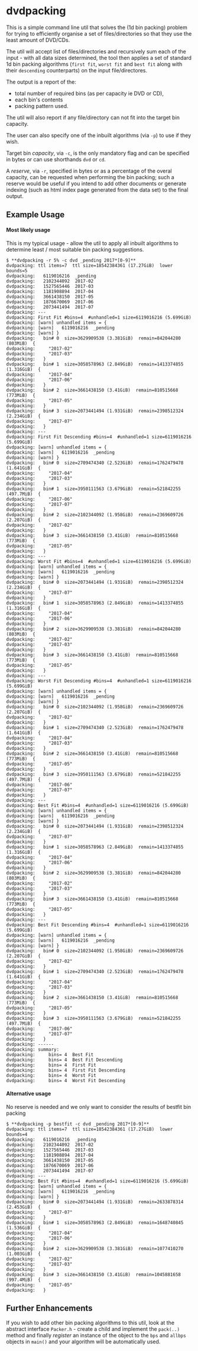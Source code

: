 # dvdpacking

This is a simple command line util that solves the (1d bin packing) problem for trying to efficiently organise a set of files/directories so that they use the least amount of DVD/CDs.

The util will accept list of files/directories and recursively sum each of the input - with all data sizes determined, the tool then applies a set of standard 1d bin packing algorithms (`first fit`, `worst fit` and `best fit` along with their `descending` counterparts) on the input file/directores.

The output is a report of the:
- total number of required bins (as per capacity ie DVD or CD), 
- each bin's contents 
- packing pattern used.

The util will also report if any file/directory can not fit into the target bin capacity.

The user can also specify one of the inbuilt algorithms (via `-p`) to use if they wish.

Target bin *capacity*, via `-c`, is the only mandatory flag and can be specified in bytes or can use shorthands `dvd` or `cd`.

A *reserve*, via `-r`, specified in bytes or as a percentage of the overal capacity, can be requested when performing the bin packing; such a reserve would be useful if you intend to add other documents or generate indexing (such as html index page generated from the data set) to the final output.

## Example Usage
#### Most likely usage
This is my typical usage - allow the util to apply all inbuilt algorithms to determine least / most suitable bin packing suggestions.
```
$ **dvdpacking -r 5% -c dvd _pending 2017*[0-9]**
dvdpacking: ttl items=7  ttl size=18542384361 (17.27GiB)  lower bounds=5
dvdpacking:   6119016216  _pending
dvdpacking:   2102344092  2017-02
dvdpacking:   1527565446  2017-03
dvdpacking:   1181908894  2017-04
dvdpacking:   3661438150  2017-05
dvdpacking:   1876670069  2017-06
dvdpacking:   2073441494  2017-07
dvdpacking: ---
dvdpacking: First Fit #bins=4  #unhandled=1 size=6119016216 (5.699GiB)
dvdpacking: [warn] unhandled items = {
dvdpacking: [warn]   6119016216  _pending
dvdpacking: [warn] }
dvdpacking:   bin# 0  size=3629909538 (3.381GiB)  remain=842044280 (803MiB)  {
dvdpacking:     "2017-02"
dvdpacking:     "2017-03"
dvdpacking:   }
dvdpacking:   bin# 1  size=3058578963 (2.849GiB)  remain=1413374855 (1.316GiB)  {
dvdpacking:     "2017-04"
dvdpacking:     "2017-06"
dvdpacking:   }
dvdpacking:   bin# 2  size=3661438150 (3.41GiB)  remain=810515668 (773MiB)  {
dvdpacking:     "2017-05"
dvdpacking:   }
dvdpacking:   bin# 3  size=2073441494 (1.931GiB)  remain=2398512324 (2.234GiB)  {
dvdpacking:     "2017-07"
dvdpacking:   }
dvdpacking: ---
dvdpacking: First Fit Descending #bins=4  #unhandled=1 size=6119016216 (5.699GiB)
dvdpacking: [warn] unhandled items = {
dvdpacking: [warn]   6119016216  _pending
dvdpacking: [warn] }
dvdpacking:   bin# 0  size=2709474340 (2.523GiB)  remain=1762479478 (1.641GiB)  {
dvdpacking:     "2017-04"
dvdpacking:     "2017-03"
dvdpacking:   }
dvdpacking:   bin# 1  size=3950111563 (3.679GiB)  remain=521842255 (497.7MiB)  {
dvdpacking:     "2017-06"
dvdpacking:     "2017-07"
dvdpacking:   }
dvdpacking:   bin# 2  size=2102344092 (1.958GiB)  remain=2369609726 (2.207GiB)  {
dvdpacking:     "2017-02"
dvdpacking:   }
dvdpacking:   bin# 3  size=3661438150 (3.41GiB)  remain=810515668 (773MiB)  {
dvdpacking:     "2017-05"
dvdpacking:   }
dvdpacking: ---
dvdpacking: Worst Fit #bins=4  #unhandled=1 size=6119016216 (5.699GiB)
dvdpacking: [warn] unhandled items = {
dvdpacking: [warn]   6119016216  _pending
dvdpacking: [warn] }
dvdpacking:   bin# 0  size=2073441494 (1.931GiB)  remain=2398512324 (2.234GiB)  {
dvdpacking:     "2017-07"
dvdpacking:   }
dvdpacking:   bin# 1  size=3058578963 (2.849GiB)  remain=1413374855 (1.316GiB)  {
dvdpacking:     "2017-04"
dvdpacking:     "2017-06"
dvdpacking:   }
dvdpacking:   bin# 2  size=3629909538 (3.381GiB)  remain=842044280 (803MiB)  {
dvdpacking:     "2017-02"
dvdpacking:     "2017-03"
dvdpacking:   }
dvdpacking:   bin# 3  size=3661438150 (3.41GiB)  remain=810515668 (773MiB)  {
dvdpacking:     "2017-05"
dvdpacking:   }
dvdpacking: ---
dvdpacking: Worst Fit Descending #bins=4  #unhandled=1 size=6119016216 (5.699GiB)
dvdpacking: [warn] unhandled items = {
dvdpacking: [warn]   6119016216  _pending
dvdpacking: [warn] }
dvdpacking:   bin# 0  size=2102344092 (1.958GiB)  remain=2369609726 (2.207GiB)  {
dvdpacking:     "2017-02"
dvdpacking:   }
dvdpacking:   bin# 1  size=2709474340 (2.523GiB)  remain=1762479478 (1.641GiB)  {
dvdpacking:     "2017-04"
dvdpacking:     "2017-03"
dvdpacking:   }
dvdpacking:   bin# 2  size=3661438150 (3.41GiB)  remain=810515668 (773MiB)  {
dvdpacking:     "2017-05"
dvdpacking:   }
dvdpacking:   bin# 3  size=3950111563 (3.679GiB)  remain=521842255 (497.7MiB)  {
dvdpacking:     "2017-06"
dvdpacking:     "2017-07"
dvdpacking:   }
dvdpacking: ---
dvdpacking: Best Fit #bins=4  #unhandled=1 size=6119016216 (5.699GiB)
dvdpacking: [warn] unhandled items = {
dvdpacking: [warn]   6119016216  _pending
dvdpacking: [warn] }
dvdpacking:   bin# 0  size=2073441494 (1.931GiB)  remain=2398512324 (2.234GiB)  {
dvdpacking:     "2017-07"
dvdpacking:   }
dvdpacking:   bin# 1  size=3058578963 (2.849GiB)  remain=1413374855 (1.316GiB)  {
dvdpacking:     "2017-04"
dvdpacking:     "2017-06"
dvdpacking:   }
dvdpacking:   bin# 2  size=3629909538 (3.381GiB)  remain=842044280 (803MiB)  {
dvdpacking:     "2017-02"
dvdpacking:     "2017-03"
dvdpacking:   }
dvdpacking:   bin# 3  size=3661438150 (3.41GiB)  remain=810515668 (773MiB)  {
dvdpacking:     "2017-05"
dvdpacking:   }
dvdpacking: ---
dvdpacking: Best Fit Descending #bins=4  #unhandled=1 size=6119016216 (5.699GiB)
dvdpacking: [warn] unhandled items = {
dvdpacking: [warn]   6119016216  _pending
dvdpacking: [warn] }
dvdpacking:   bin# 0  size=2102344092 (1.958GiB)  remain=2369609726 (2.207GiB)  {
dvdpacking:     "2017-02"
dvdpacking:   }
dvdpacking:   bin# 1  size=2709474340 (2.523GiB)  remain=1762479478 (1.641GiB)  {
dvdpacking:     "2017-04"
dvdpacking:     "2017-03"
dvdpacking:   }
dvdpacking:   bin# 2  size=3661438150 (3.41GiB)  remain=810515668 (773MiB)  {
dvdpacking:     "2017-05"
dvdpacking:   }
dvdpacking:   bin# 3  size=3950111563 (3.679GiB)  remain=521842255 (497.7MiB)  {
dvdpacking:     "2017-06"
dvdpacking:     "2017-07"
dvdpacking:   }
dvdpacking: ------
dvdpacking: summary:
dvdpacking:     bins= 4  Best Fit
dvdpacking:     bins= 4  Best Fit Descending
dvdpacking:     bins= 4  First Fit
dvdpacking:     bins= 4  First Fit Descending
dvdpacking:     bins= 4  Worst Fit
dvdpacking:     bins= 4  Worst Fit Descending
```
#### Alternative usage
No reserve is needed and we only want to consider the results of bestfit bin packing
```
$ **dvdpacking -p bestfit -c dvd _pending 2017*[0-9]**
dvdpacking: ttl items=7  ttl size=18542384361 (17.27GiB)  lower bounds=4
dvdpacking:   6119016216  _pending
dvdpacking:   2102344092  2017-02
dvdpacking:   1527565446  2017-03
dvdpacking:   1181908894  2017-04
dvdpacking:   3661438150  2017-05
dvdpacking:   1876670069  2017-06
dvdpacking:   2073441494  2017-07
dvdpacking: ---
dvdpacking: Best Fit #bins=4  #unhandled=1 size=6119016216 (5.699GiB)
dvdpacking: [warn] unhandled items = {
dvdpacking: [warn]   6119016216  _pending
dvdpacking: [warn] }
dvdpacking:   bin# 0  size=2073441494 (1.931GiB)  remain=2633878314 (2.453GiB)  {
dvdpacking:     "2017-07"
dvdpacking:   }
dvdpacking:   bin# 1  size=3058578963 (2.849GiB)  remain=1648740845 (1.536GiB)  {
dvdpacking:     "2017-04"
dvdpacking:     "2017-06"
dvdpacking:   }
dvdpacking:   bin# 2  size=3629909538 (3.381GiB)  remain=1077410270 (1.003GiB)  {
dvdpacking:     "2017-02"
dvdpacking:     "2017-03"
dvdpacking:   }
dvdpacking:   bin# 3  size=3661438150 (3.41GiB)  remain=1045881658 (997.4MiB)  {
dvdpacking:     "2017-05"
dvdpacking:   }
```

## Further Enhancements
If you wish to add other bin packing algorithms to this util, look at the abstract interface `Packer.h` - create a child and implement the `pack(..)` method and finally _register_ an instance of the object to the `bps` and `allbps` objects in `main()` and your algorithm will be automatically used.
